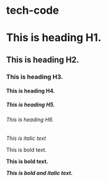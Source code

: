 # tech-code

# This is heading H1.

## This is heading H2.

### This is heading H3.

#### This is heading H4.

##### This is heading H5.

###### This is heading H6.

*This is italic text*

This is bold text.

**This is bold text.**

***This is bold and italic text.***